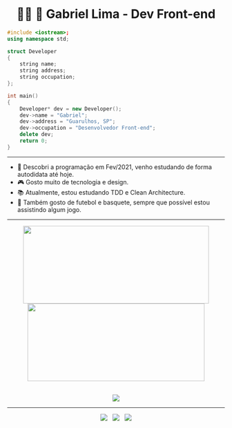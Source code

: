 <h1 align="center" display="inline">👩‍💻 🚀 Gabriel Lima - Dev Front-end</h1>

```cpp
#include <iostream>;
using namespace std;

struct Developer
{
	string name;
	string address;
	string occupation;
};

int main()
{
	Developer* dev = new Developer();
	dev->name = "Gabriel";
	dev->address = "Guarulhos, SP";
	dev->occupation = "Desenvolvedor Front-end";
	delete dev;
	return 0;
}
```
----

* 💙 Descobri a programação em Fev/2021, venho estudando de forma autodidata até hoje.
* 🎮 Gosto muito de tecnologia e design.
* 📚 Atualmente, estou estudando TDD e Clean Architecture.
* 🏀 Também gosto de futebol e basquete, sempre que possível estou assistindo algum jogo.

----

<div align="center" display="inline">
  <a href="https://github.com/gabriellima2">
  <img height="180em" src="https://github-readme-stats.vercel.app/api?username=gabriellima2&show_icons=true&theme=prussian&include_all_commits=true&hide_border=true" width="430px"/>
  <img height="180em" src="https://github-readme-stats.vercel.app/api/top-langs/?username=gabriellima2&layout=compact&langs_count=8&theme=prussian&hide_border=true" width="410px"/>
</div>

<br />

<p align="center">
  <a href="https://skillicons.dev">
    <img src="https://skillicons.dev/icons?i=html,css,js,ts,react,nextjs,vue,redux,jest,styledcomponents,tailwind,figma,git" />
  </a>
</p>

----

<div align="center">
  <a href="mailto:gabriel.rslima10@gmail.com" alt="Link para Gmail" rel="noreferrer" target="_blank">
  <img src="https://img.shields.io/badge/Gmail-D14836?style=for-the-badge&logo=gmail&logoColor=white" /></a>
  &nbsp;
  <a href="https://www.linkedin.com/in/gabriel-lima-860612236" alt="Link para Linkedin" rel="noreferrer" target="_blank">
  <img src="https://img.shields.io/badge/LinkedIn-0077B5?style=for-the-badge&logo=linkedin&logoColor=white" /></a>
  &nbsp;
  <a href="https://gabriellima-frontend.vercel.app/" alt="Link para meu site(portfólio)" rel="noreferrer" target="_blank">
  <img src="https://img.shields.io/badge/Meu%20Website-EDD11D?style=for-the-badge" /></a>
</div>
